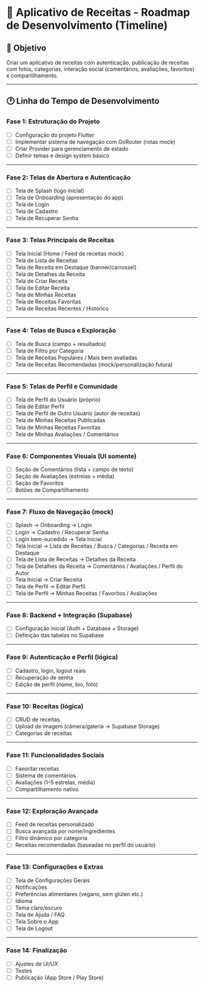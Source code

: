 # 📱 Aplicativo de Receitas - Roadmap de Desenvolvimento (Timeline)

## 🎯 Objetivo  
Criar um aplicativo de receitas com autenticação, publicação de receitas com fotos, categorias, interação social (comentários, avaliações, favoritos) e compartilhamento.  

---

## 🕐 Linha do Tempo de Desenvolvimento

### **Fase 1: Estruturação do Projeto**
- [ ] Configuração do projeto Flutter  
- [ ] Implementar sistema de navegação com GoRouter (rotas mock)  
- [ ] Criar Provider para gerenciamento de estado  
- [ ] Definir temas e design system básico  

---

### **Fase 2: Telas de Abertura e Autenticação**
- [ ] Tela de Splash (logo inicial)  
- [ ] Tela de Onboarding (apresentação do app)  
- [ ] Tela de Login  
- [ ] Tela de Cadastro  
- [ ] Tela de Recuperar Senha  

---

### **Fase 3: Telas Principais de Receitas**
- [ ] Tela Inicial (Home / Feed de receitas mock)  
- [ ] Tela de Lista de Receitas  
- [ ] Tela de Receita em Destaque (banner/carrossel)  
- [ ] Tela de Detalhes da Receita  
- [ ] Tela de Criar Receita  
- [ ] Tela de Editar Receita  
- [ ] Tela de Minhas Receitas  
- [ ] Tela de Receitas Favoritas  
- [ ] Tela de Receitas Recentes / Histórico  

---

### **Fase 4: Telas de Busca e Exploração**
- [ ] Tela de Busca (campo + resultados)  
- [ ] Tela de Filtro por Categoria  
- [ ] Tela de Receitas Populares / Mais bem avaliadas  
- [ ] Tela de Receitas Recomendadas (mock/personalização futura)  

---

### **Fase 5: Telas de Perfil e Comunidade**
- [ ] Tela de Perfil do Usuário (próprio)  
- [ ] Tela de Editar Perfil  
- [ ] Tela de Perfil de Outro Usuário (autor de receitas)  
- [ ] Tela de Minhas Receitas Publicadas  
- [ ] Tela de Minhas Receitas Favoritas  
- [ ] Tela de Minhas Avaliações / Comentários  

---

### **Fase 6: Componentes Visuais (UI somente)**
- [ ] Seção de Comentários (lista + campo de texto)  
- [ ] Seção de Avaliações (estrelas + média)  
- [ ] Seção de Favoritos  
- [ ] Botões de Compartilhamento  

---

### **Fase 7: Fluxo de Navegação (mock)**
- [ ] Splash → Onboarding → Login  
- [ ] Login → Cadastro / Recuperar Senha  
- [ ] Login bem-sucedido → Tela Inicial  
- [ ] Tela Inicial → Lista de Receitas / Busca / Categorias / Receita em Destaque  
- [ ] Tela de Lista de Receitas → Detalhes da Receita  
- [ ] Tela de Detalhes da Receita → Comentários / Avaliações / Perfil do Autor  
- [ ] Tela Inicial → Criar Receita  
- [ ] Tela de Perfil → Editar Perfil  
- [ ] Tela de Perfil → Minhas Receitas / Favoritos / Avaliações  

---

### **Fase 8: Backend + Integração (Supabase)**
- [ ] Configuração inicial (Auth + Database + Storage)  
- [ ] Definição das tabelas no Supabase  

---

### **Fase 9: Autenticação e Perfil (lógica)**
- [ ] Cadastro, login, logout reais  
- [ ] Recuperação de senha  
- [ ] Edição de perfil (nome, bio, foto)  

---

### **Fase 10: Receitas (lógica)**
- [ ] CRUD de receitas  
- [ ] Upload de imagem (câmera/galeria → Supabase Storage)  
- [ ] Categorias de receitas  

---

### **Fase 11: Funcionalidades Sociais**
- [ ] Favoritar receitas  
- [ ] Sistema de comentários  
- [ ] Avaliações (1–5 estrelas, média)  
- [ ] Compartilhamento nativo  

---

### **Fase 12: Exploração Avançada**
- [ ] Feed de receitas personalizado  
- [ ] Busca avançada por nome/ingredientes  
- [ ] Filtro dinâmico por categoria  
- [ ] Receitas recomendadas (baseadas no perfil do usuário)  

---

### **Fase 13: Configurações e Extras**
- [ ] Tela de Configurações Gerais  
- [ ] Notificações  
- [ ] Preferências alimentares (vegano, sem glúten etc.)  
- [ ] Idioma  
- [ ] Tema claro/escuro  
- [ ] Tela de Ajuda / FAQ  
- [ ] Tela Sobre o App  
- [ ] Tela de Logout  

---

### **Fase 14: Finalização**
- [ ] Ajustes de UI/UX  
- [ ] Testes  
- [ ] Publicação (App Store / Play Store)  
